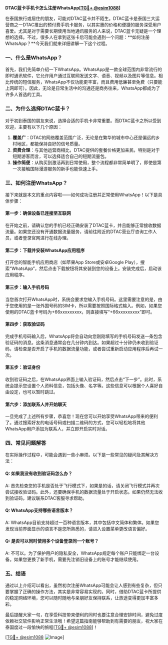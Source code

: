 **DTAC蓝卡手机卡怎么注册WhatsApp[[TG💪+ @esim1088](https://t.me/s/esim1088)]**

在泰国旅行或居住的朋友，可能对DTAC蓝卡并不陌生。DTAC蓝卡是泰国三大运营商之一DTAC推出的预付费手机卡服务，以其实惠的价格和便捷的服务深受用户喜爱。尤其是对于需要长期使用当地通讯服务的人来说，DTAC蓝卡无疑是一个理想的选择。不过，很多人在拿到这张卡后可能会遇到一个问题：**如何注册WhatsApp？**今天我们就来详细讲解一下这个过程。

### 一、什么是WhatsApp？

首先，我们先简单介绍一下WhatsApp。WhatsApp是一款全球范围内非常流行的即时通讯软件，它允许用户通过互联网发送文字、语音、视频以及图片等信息。相比传统的短信服务，WhatsApp不仅功能更丰富，而且费用低廉甚至免费（只要能上网即可）。因此，无论是日常生活中的沟通还是商务往来，WhatsApp都成为了许多人首选的工具。

### 二、为什么选择DTAC蓝卡？

对于初到泰国的朋友来说，选择合适的手机卡非常重要。而DTAC蓝卡之所以受到欢迎，主要有以下几个原因：

1. **覆盖广**：DTAC的网络覆盖范围广泛，无论是在繁华的城市中心还是偏远的乡村地区，都能保持良好的信号质量。
2. **资费合理**：与其他运营商相比，DTAC提供的套餐价格更加亲民，特别是对于短期游客而言，可以选择适合自己的短期流量包。
3. **操作简便**：从购买到激活再到日常使用，整个流程都非常简单明了，即使是第一次接触国际漫游服务的新手也能快速上手。

### 三、如何注册WhatsApp？

接下来就是本文的重点内容啦——如何成功注册并正常使用WhatsApp！以下是具体步骤：

#### 第一步：确保设备已连接至互联网

在开始之前，请确认您的手机已经正确安装了DTAC蓝卡，并且能够正常接收数据流量。如果您还没有开通数据流量服务，请前往附近的DTAC营业厅咨询工作人员，或者登录官网进行在线办理。

#### 第二步：下载并安装WhatsApp应用程序

打开您的智能手机应用商店（如苹果App Store或安卓Google Play），搜索“WhatsApp”，然后点击下载按钮将其安装到您的设备上。安装完成后，启动该应用程序。

#### 第三步：输入手机号码

当您首次打开WhatsApp时，系统会要求您输入手机号码。这里需要注意的是，由于您使用的是一张外国号码的SIM卡，所以需要按照国际格式输入。例如，如果您使用的DTAC蓝卡号码为+66xxxxxxxxx，则直接填写“+66xxxxxxxxx”即可。

#### 第四步：获取验证码

完成手机号码输入后，WhatsApp将会自动向您刚刚填写的手机号码发送一条包含验证码的消息。这条消息通常会在几分钟内到达。如果超过十分钟仍未收到验证码，请检查是否开启了手机的数据流量功能，或者尝试重新启动应用程序后再试一次。

#### 第五步：验证身份

收到验证码之后，在WhatsApp界面上输入验证码，然后点击“下一步”。此时，系统会提示您设置个人资料信息，包括头像、名字等。这些信息可以根据个人喜好自由设定，也可以暂时跳过。

#### 第六步：添加联系人并开始聊天

一旦完成了上述所有步骤，恭喜您！现在您可以开始享受WhatsApp带来的便利了。通过搜索好友的电话号码或扫描二维码的方式，您可以轻松地将其他WhatsApp用户添加为联系人，并立即开启实时对话。

### 四、常见问题解答

在实际操作过程中，可能会遇到一些小麻烦。以下是一些常见的疑问及其解决方法：

#### Q: 如果我没有收到验证码怎么办？
A: 首先检查您的手机是否处于飞行模式下，如果是的话，请关闭飞行模式并再次尝试接收验证码。此外，还要确保手机的数据流量处于开启状态。如果仍然无法收到验证码，建议联系DTAC客服寻求帮助。

#### Q: WhatsApp支持哪些语言版本？
A: WhatsApp目前支持超过一百种语言版本，其中包括中文简体和繁体。如果您发现当前界面显示的语言不是您所熟悉的，请进入设置菜单更改语言偏好。

#### Q: 是否可以同时使用多个设备登录同一个账号？
A: 不可以。为了保护用户的隐私安全，WhatsApp规定每个账户只能绑定一台设备。如果您更换了新手机，需要先注销旧设备上的账号才能继续使用。

### 五、结语

通过以上介绍可以看出，虽然初次注册WhatsApp可能会让人感到有些复杂，但只要掌握了正确的操作方法，其实是非常容易实现的。同时，借助DTAC蓝卡所提供的稳定网络环境，您可以随时随地与亲朋好友保持联系，让旅途变得更加丰富多彩。

最后提醒大家一句，在享受科技带来便利的同时也要注意合理安排时间，避免过度依赖社交软件影响正常生活哦！希望这篇指南能够帮助到有需要的朋友，祝大家在泰国度过一段愉快的旅程[[TG💪+ @esim1088](https://t.me/s/esim1088)]！

[[TG💪+ @esim1088](https://t.me/s/esim1088) ![Image](https://i.postimg.cc/4NQfJmqS/Snipaste-2025-05-13-00-14-12.png)]